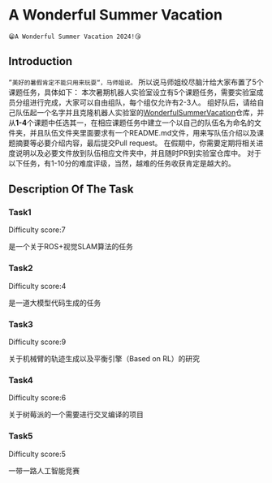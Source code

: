 # A Wonderful Summer Vacation

    😁A Wonderful Summer Vacation 2024!😘

## Introduction

`”美好的暑假肯定不能只用来玩耍“，马师姐说。`
所以说马师姐绞尽脑汁给大家布置了5个课题任务，具体如下：
本次暑期机器人实验室设立有5个课题任务，需要实验室成员分组进行完成，大家可以自由组队，每个组仅允许有2-3人。
组好队后，请给自己队伍起一个名字并且克隆机器人实验室的[WonderfulSummerVacation](https://github.com/SDNURoboticsAILab/WonderfulSummerVacation.git)仓库，并从**1-4**个课题中任选其一，在相应课题任务中建立一个以自己的队伍名为命名的文件夹，并且队伍文件夹里面要求有一个README.md文件，用来写队伍介绍以及课题摘要等必要介绍内容，最后提交Pull request。
在假期中，你需要定期将相关进度说明以及必要文件放到队伍相应文件夹中，并且随时PR到实验室仓库中。
对于以下任务，有1-10分的难度评级，当然，越难的任务收获肯定是越大的。

## Description Of The Task

### Task1

Difficulty score:7

是一个关于ROS+视觉SLAM算法的任务

### Task2

Difficulty score:4

是一道大模型代码生成的任务

### Task3

Difficulty score:9

关于机械臂的轨迹生成以及平衡引擎（Based on RL）的研究

### Task4

Difficulty score:6

关于树莓派的一个需要进行交叉编译的项目

### Task5

Difficulty score:5

一带一路人工智能竞赛
